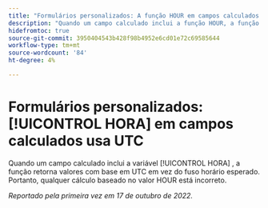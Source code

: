 ```yaml
---
title: "Formulários personalizados: A função HOUR em campos calculados usa UTC"
description: "Quando um campo calculado inclui a função HOUR, a função retorna valores com base em UTC, em vez do fuso horário esperado. Portanto, qualquer cálculo baseado no valor HOUR está incorreto."
hidefromtoc: true
source-git-commit: 3950404543b428f98b4952e6cd01e72c69585644
workflow-type: tm+mt
source-wordcount: '84'
ht-degree: 4%

---
```



# Formulários personalizados: [!UICONTROL HORA] em campos calculados usa UTC

Quando um campo calculado inclui a variável [!UICONTROL HORA] , a função retorna valores com base em UTC em vez do fuso horário esperado. Portanto, qualquer cálculo baseado no valor HOUR está incorreto.

_Reportado pela primeira vez em 17 de outubro de 2022._

